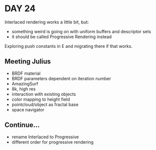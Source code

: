# DAY 24

Interlaced rendering works a little bit, but:

- something weird is going on with uniform buffers and descriptor sets
- it should be called Progressive Rendering instead

Exploring push constants in E and migrating there if that works.

## Meeting Julius

- BRDF material
- BRDF parameters dependent on iteration number
- AmazingSurf
- 8k, high res
- interaction with existing objects
- color mapping to height field
- pointcloud/object as fractal base
- space navigator

## Continue...

- rename Interlaced to Progressive
- different order for progressive rendering
